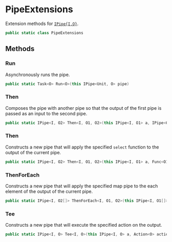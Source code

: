 # PipeExtensions
Extension methods for [`IPipe{I,O}`](./IPipe{I,O}.md).

```cs
public static class PipeExtensions
```

## Methods
### Run
Asynchronously runs the pipe.

```cs
public static Task<O> Run<O>(this IPipe<Unit, O> pipe)
```

### Then
Composes the pipe with another pipe so that the output of the first pipe is passed as an input to the second pipe.

```cs
public static IPipe<I, O2> Then<I, O1, O2>(this IPipe<I, O1> a, IPipe<O1, O2> b)
```

### Then
Constructs a new pipe that will apply the specified `select` function to the output of the current pipe.

```cs
public static IPipe<I, O2> Then<I, O1, O2>(this IPipe<I, O1> a, Func<O1, O2> map)
```

### ThenForEach
Constructs a new pipe that will apply the specified map pipe to the each element of the output of the current pipe.

```cs
public static IPipe<I, O2[]> ThenForEach<I, O1, O2>(this IPipe<I, O1[]> a, IPipe<O1, O2> b)
```

### Tee
Constructs a new pipe that will execute the specified action on the output.

```cs
public static IPipe<I, O> Tee<I, O>(this IPipe<I, O> a, Action<O> action)
```

